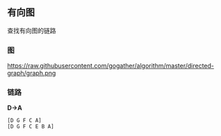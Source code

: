 ## 有向图

查找有向图的链路

### 图

https://raw.githubusercontent.com/gogather/algorithm/master/directed-graph/graph.png

### 链路

**D->A**
```
[D G F C A]
[D G F C E B A]
```